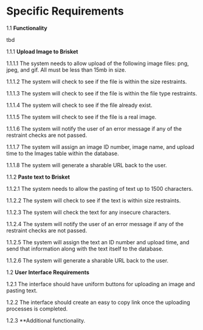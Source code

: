 # Specific Requirements

1.1 __Functionality__

tbd

1.1.1 __Upload Image to Brisket__

1.1.1.1	The system needs to allow upload of the following image files: png, jpeg, and gif. All must be less than 15mb in size.

1.1.1.2	The system will check to see if the file is within the size restraints.

1.1.1.3	The system will check to see if the file is within the file type restraints.

1.1.1.4	The system will check to see if the file already exist.

1.1.1.5	The system will check to see if the file is a real image.

1.1.1.6	The system will notify the user of an error message if any of the restraint checks are not passed.

1.1.1.7	The system will assign an image ID number, image name, and upload time to the Images table within the database.

1.1.1.8	The system will generate a sharable URL back to the user.

1.1.2 __Paste text to Brisket__

1.1.2.1 The system needs to allow the pasting of text up to 1500 characters.

1.1.2.2 The system will check to see if the text is within size restraints.

1.1.2.3 The system will check the text for any insecure characters.

1.1.2.4 The system will notify the user of an error message if any of the restraint checks are not passed. 

1.1.2.5 The system will assign the text an ID number and upload time, and send that information along with the text itself to the database.

1.1.2.6 The system will generate a sharable URL back to the user.

1.2 __User Interface Requirements__

1.2.1 The interface should have uniform buttons for uploading an image and  pasting text.

1.2.2 The interface should create an easy to copy link once the uploading processes is completed.

1.2.3 **Additional functionality.











